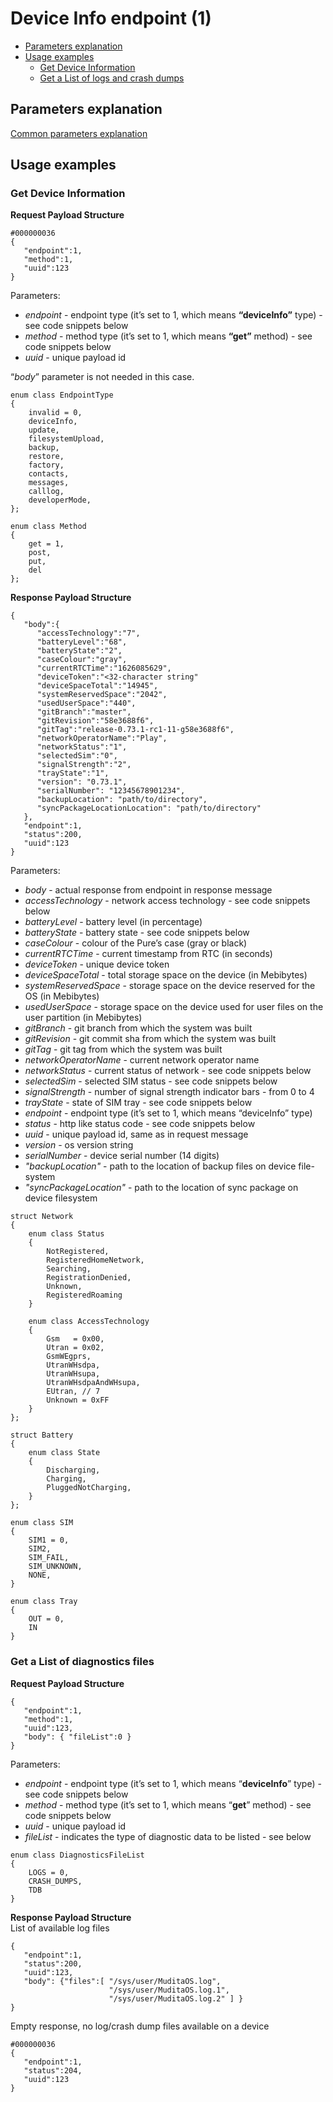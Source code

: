 Device Info endpoint (1)
=============================
* [Parameters explanation](#parameters-explanation)
* [Usage examples](#usage-examples)
  * [Get Device Information](#get-device-information)
  * [Get a List of logs and crash dumps](#get-a-list-of-logs-and-crash-dumps)


## Parameters explanation
[Common parameters explanation](../../protocol_description/common_parameters_explanation.md)

## Usage examples
### Get Device Information
**Request Payload Structure**
```
#000000036
{
   "endpoint":1,
   "method":1,
   "uuid":123
}
```

 Parameters:

 - *endpoint* - endpoint type (it’s set to 1, which means **“deviceInfo”** type) - see code snippets below
 - *method* - method type (it’s set to 1, which means **“get”** method) - see code snippets below
 - *uuid* - unique payload id

 “*body*” parameter is not needed in this case.

```
enum class EndpointType
{
    invalid = 0,
    deviceInfo,
    update, 
    filesystemUpload,
    backup,
    restore,
    factory,
    contacts,
    messages,
    calllog,
    developerMode,
};
```
```
enum class Method
{
    get = 1,
    post, 
    put,
    del
};
```

**Response Payload Structure**
```
{
   "body":{
      "accessTechnology":"7",
      "batteryLevel":"68",
      "batteryState":"2",
      "caseColour":"gray",
      "currentRTCTime":"1626085629",
      "deviceToken":"<32-character string"
      "deviceSpaceTotal":"14945",
      "systemReservedSpace":"2042",
      "usedUserSpace":"440",
      "gitBranch":"master",
      "gitRevision":"58e3688f6",
      "gitTag":"release-0.73.1-rc1-11-g58e3688f6",
      "networkOperatorName":"Play",
      "networkStatus":"1",
      "selectedSim":"0",
      "signalStrength":"2",
      "trayState":"1",
      "version": "0.73.1",
      "serialNumber": "12345678901234",
      "backupLocation": "path/to/directory",
      "syncPackageLocationLocation": "path/to/directory"
   },
   "endpoint":1,
   "status":200,
   "uuid":123
}
```

 Parameters:
 
 - *body*  - actual response from endpoint in response message
 - *accessTechnology* - network access technology - see code snippets below
 - *batteryLevel* - battery level (in percentage)
 - *batteryState* - battery state - see code snippets below
 - *caseColour* - colour of the Pure’s case (gray or black)
 - *currentRTCTime* - current timestamp from RTC (in seconds)
 - *deviceToken* - unique device token
 - *deviceSpaceTotal* - total storage space on the device (in Mebibytes)
 - *systemReservedSpace* - storage space on the device reserved for the OS (in Mebibytes)
 - *usedUserSpace* - storage space on the device used for user files on the user partition (in Mebibytes)
 - *gitBranch* - git branch from which the system was built 
 - *gitRevision* - git commit sha from which the system was built
 - *gitTag* - git tag from which the system was built
 - *networkOperatorName* - current network operator name
 - *networkStatus* - current status of network - see code snippets below
 - *selectedSim* - selected SIM status - see code snippets below
 - *signalStrength* - number of signal strength indicator bars - from 0 to 4
 - *trayState* - state of SIM tray - see code snippets below
 - *endpoint* - endpoint type (it’s set to 1, which means “deviceInfo” type)
 - *status* - http like status code - see code snippets below
 - *uuid* - unique payload id, same as in request message
 - *version* - os version string
 - *serialNumber* - device serial number (14 digits)
 - *"backupLocation"* - path to the location of backup files on device file-system
 - *"syncPackageLocation"* - path to the location of sync package on device filesystem

```
struct Network
{
    enum class Status
    {
        NotRegistered,
        RegisteredHomeNetwork,
        Searching,
        RegistrationDenied,
        Unknown,
        RegisteredRoaming
    }

    enum class AccessTechnology
    {
        Gsm   = 0x00,
        Utran = 0x02,
        GsmWEgprs,
        UtranWHsdpa,
        UtranWHsupa,
        UtranWHsdpaAndWHsupa,
        EUtran, // 7
        Unknown = 0xFF
    }
};
```
```
struct Battery
{
    enum class State
    {
        Discharging,
        Charging,
        PluggedNotCharging,
    }
};
```
```
enum class SIM
{
    SIM1 = 0,
    SIM2,
    SIM_FAIL,
    SIM_UNKNOWN,
    NONE,
}
```
```
enum class Tray
{
    OUT = 0,
    IN
}
```


### Get a List of diagnostics files
**Request Payload Structure**
```
{
   "endpoint":1,
   "method":1,
   "uuid":123,
   "body": { "fileList":0 }
}
```

 Parameters:
 - *endpoint* - endpoint type (it’s set to 1, which means “**deviceInfo**” type) - see code snippets below
 - *method* - method type (it’s set to 1, which means “**get**” method) - see code snippets below
 - *uuid* - unique payload id
 - *fileList* - indicates the type of diagnostic data to be listed - see below

```
enum class DiagnosticsFileList
{
    LOGS = 0,
    CRASH_DUMPS,
    TDB
}
```

**Response Payload Structure**  
List of available log files
```
{
   "endpoint":1,
   "status":200,
   "uuid":123,
   "body": {"files":[ "/sys/user/MuditaOS.log",
                      "/sys/user/MuditaOS.log.1",
                      "/sys/user/MuditaOS.log.2" ] }
}
```
Empty response, no log/crash dump files available on a device
```
#000000036
{
   "endpoint":1,
   "status":204,
   "uuid":123
}
```